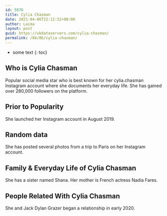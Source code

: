 ```yaml
---
id: 5876
title: Cylia Chasman
date: 2021-04-06T22:12:52+00:00
author: Laima
layout: post
guid: https://ukdataservers.com/cylia-chasman/
permalink: /04/06/cylia-chasman/
---
```


* some text
{: toc}


## Who is Cylia Chasman
                  
                  
                  
Popular social media star who is best known for her cylia.chasman Instagram account where she documents her everyday life. She has gained over 280,000 followers on the platform. 
                  
              
            
              
            
                
                
                
## Prior to Popularity
                  
                  
                  
She launched her Instagram account in August 2019. 
                  
              
            
              
            
                
                
                
## Random data
                  
                  
                  
She has posted several photos from a trip to Paris on her Instagram account. 
                  
              
            
              
            
                
                
                
## Family & Everyday Life of Cylia Chasman
                  
                  
                  
She has a sister named Shana. Her mother is French actress Nadia Fares.
                  
              
            
              
            
                
                
                
## People Related With Cylia Chasman
                  
                  
                  
She and Jack Dylan Grazer began a relationship in early 2020.
                  
              
            
              
            
                
              
            
              
              
            
            
              
            
          
          
          